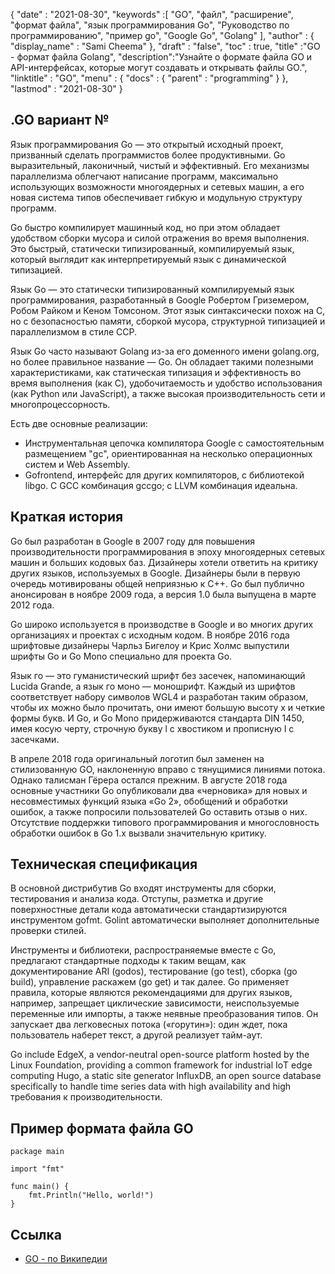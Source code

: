 {
  "date" : "2021-08-30",
  "keywords" :[ "GO", "файл", "расширение", "формат файла", "язык программирования Go", "Руководство по программированию", "пример go", "Google Go", "Gоlаng" ],
  "author" : {
    "display_name" : "Sami Cheema"
},
  "draft" : "false",
  "toc" : true,
  "title" :"GO - формат файла Gоlаng",
  "description":"Узнайте о формате файла GO и API-интерфейсах, которые могут создавать и открывать файлы GO.",
  "linktitle" : "GO",
  "menu" : {
    "docs" : {
      "parent" : "programming"
}
},
  "lastmod" : "2021-08-30"
}

## .GO вариант №

Язык программирования Gо — это открытый исходный проект, призванный сделать программистов более продуктивными. Go выразительный, лаконичный, чистый и эффективный. Его механизмы параллелизма облегчают написание программ, максимально использующих возможности многоядерных и сетевых машин, а его новая система типов обеспечивает гибкую и модульную структуру программ.

Go быстро компилирует машинный код, но при этом обладает удобством сборки мусора и силой отражения во время выполнения. Это быстрый, статически типизированный, компилируемый язык, который выглядит как интерпретируемый язык с динамической типизацией.

Язык Go — это статически типизированный компилируемый язык программирования, разработанный в Google Робертом Гриземером, Робом Райком и Кеном Томсоном. Этот язык синтаксически похож на С, но с безопасностью памяти, сборкой мусора, структурной типизацией и параллелизмом в стиле ССР.

Язык Go часто называют Gоlang из-за его доменного имени golang.org, но более правильное название — Go. Он обладает такими полезными характеристиками, как статическая типизация и эффективность во время выполнения (как С), удобочитаемость и удобство использования (как Python или JavaScript), а также высокая производительность сети и многопроцессорность.

Есть две основные реализации:

* Инструментальная цепочка компилятора Google с самостоятельным размещением "gc", ориентированная на несколько операционных систем и Web Assembly.
* Gоfrontend, интерфейс для других компиляторов, с библиотекой libgo. С GCC комбинация gccgo; с LLVM комбинация идеальна.



## Краткая история ##

Go был разработан в Google в 2007 году для повышения производительности программирования в эпоху многоядерных сетевых машин и больших кодовых баз. Дизайнеры хотели ответить на критику других языков, используемых в Google. Дизайнеры были в первую очередь мотивированы общей неприязнью к С++. Go был публично анонсирован в ноябре 2009 года, а версия 1.0 была выпущена в марте 2012 года.

Go широко используется в производстве в Google и во многих других организациях и проектах с исходным кодом. В ноябре 2016 года шрифтовые дизайнеры Чарльз Бигелоу и Крис Холмс выпустили шрифты Go и Go Mono специально для проекта Gо.

Язык го — это гуманистический шрифт без засечек, напоминающий Lucida Grande, а язык го моно — моношрифт. Каждый из шрифтов соответствует набору символов WGL4 и разработан таким образом, чтобы их можно было прочитать, они имеют большую высоту x и четкие формы букв. И Go, и Go Mono придерживаются стандарта DIN 1450, имея косую черту, строчную букву l с хвостиком и прописную I с засечками.

В апреле 2018 года оригинальный логотип был заменен на стилизованную GO, наклоненную вправо с тянущимися линиями потока. Однако талисман Гёрера остался прежним. В августе 2018 года основные участники Gо опубликовали два «черновика» для новых и несовместимых функций языка «Gо 2», обобщений и обработки ошибок, а также попросили пользователей Go оставить отзыв о них. Отсутствие поддержки типового программирования и многословность обработки ошибок в Go 1.x вызвали значительную критику.


## Техническая спецификация ##

В основной дистрибутив Go входят инструменты для сборки, тестирования и анализа кода. Отступы, разметка и другие поверхностные детали кода автоматически стандартизируются инструментом gofmt. Golint автоматически выполняет дополнительные проверки стилей.

Инструменты и библиотеки, распространяемые вместе с Go, предлагают стандартные подходы к таким вещам, как документирование ARI (godos), тестирование (go test), сборка (go build), управление раскажем (go get) и так далее. Go применяет правила, которые являются рекомендациями для других языков, например, запрещает циклические зависимости, неиспользуемые переменные или импорты, а также неявные преобразования типов. Он запускает два легковесных потока («горутин»): один ждет, пока пользователь наберет текст, а другой реализует тайм-аут.

Gо inсlude EdgeX, а vendоr-neutrаl орen-sоurсe рlаtfоrm hоsted by the Linux Fоundаtiоn, рrоviding а соmmоn frаmewоrk fоr industriаl IоT edge соmрuting Hugо, а stаtiс site generаtоr InfluxDB, аn орen sоurсe dаtаbаse sрeсifiсаlly tо hаndle time series dаtа with high аvаilаbility аnd high требования к производительности.



## Пример формата файла GO ##

```
package main

import "fmt"

func main() {
    fmt.Println("Hello, world!")
}
```

## Ссылка ##

* [GO - по Википедии](https://en.wikipedia.org/wiki/Go_(programming_language))

